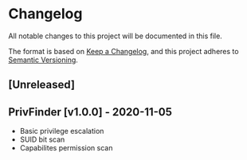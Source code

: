 # Changelog
All notable changes to this project will be documented in this file.

The format is based on [Keep a Changelog](https://keepachangelog.com/en/1.0.0/),
and this project adheres to [Semantic Versioning](https://semver.org/spec/v2.0.0.html).

## [Unreleased]

## PrivFinder [v1.0.0] - 2020-11-05

- Basic privilege escalation
- SUID bit scan
- Capabilites permission scan